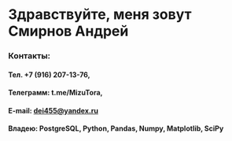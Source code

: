 # Здравствуйте, меня зовут Смирнов Андрей


### Контакты:
#### Тел. +7 (916) 207-13-76,
#### Телеграмм: t.me/MizuTora, 
#### E-mail: dei455@yandex.ru

#### Владею: PostgreSQL, Python, Pandas, Numpy, Matplotlib, SciPy
